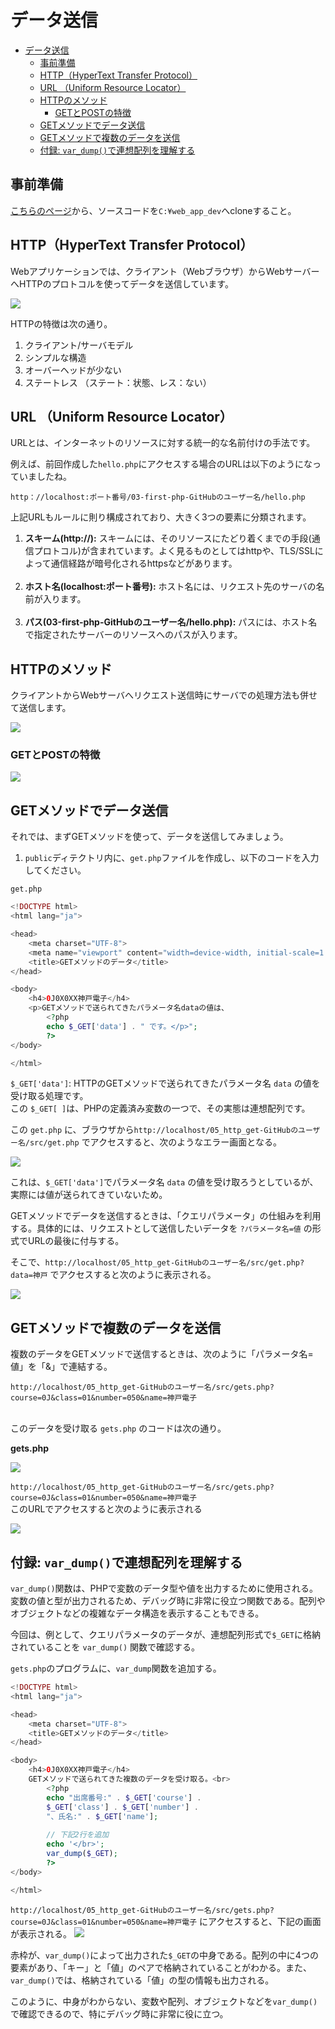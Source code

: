 ﻿# データ送信

- [データ送信](#データ送信)
  - [事前準備](#事前準備)
  - [HTTP（HyperText Transfer Protocol）](#httphypertext-transfer-protocol)
  - [URL （Uniform Resource Locator）](#url-uniform-resource-locator)
  - [HTTPのメソッド](#httpのメソッド)
    - [GETとPOSTの特徴](#getとpostの特徴)
  - [GETメソッドでデータ送信](#getメソッドでデータ送信)
  - [GETメソッドで複数のデータを送信](#getメソッドで複数のデータを送信)
  - [付録: `var_dump()`で連想配列を理解する](#付録-var_dumpで連想配列を理解する)

## 事前準備

[こちらのページ]()から、ソースコードを`C:¥web_app_dev`へcloneすること。

## HTTP（HyperText Transfer Protocol）

Webアプリケーションでは、クライアント（Webブラウザ）からWebサーバーへHTTPのプロトコルを使ってデータを送信しています。

![](./images/08.Web%E3%82%A2%E3%83%97%E3%83%AA%E3%82%B1%E3%83%BC%E3%82%B7%E3%83%A7%E3%83%B3%E3%81%AE%E9%80%B2%E5%8C%96.jpg)

HTTPの特徴は次の通り。

1. クライアント/サーバモデル
2. シンプルな構造
3. オーバーヘッドが少ない
4. ステートレス （ステート：状態、レス：ない）

## URL （Uniform Resource Locator）

URLとは、インターネットのリソースに対する統一的な名前付けの手法です。

例えば、前回作成した`hello.php`にアクセスする場合のURLは以下のようになっていましたね。

```text
http：//localhost:ポート番号/03-first-php-GitHubのユーザー名/hello.php
```

上記URLもルールに則り構成されており、大きく3つの要素に分類されます。

1. **スキーム(http://):** スキームには、そのリソースにたどり着くまでの手段(通信プロトコル)が含まれています。よく見るものとしてはhttpや、TLS/SSLによって通信経路が暗号化されるhttpsなどがあります。</br></br>
1. **ホスト名(localhost:ポート番号):** ホスト名には、リクエスト先のサーバの名前が入ります。</br></br>
1. **パス(03-first-php-GitHubのユーザー名/hello.php):** パスには、ホスト名で指定されたサーバーのリソースへのパスが入ります。

## HTTPのメソッド

クライアントからWebサーバへリクエスト送信時にサーバでの処理方法も併せて送信します。

![](./images/Aspose.Words.cf7819cc-80f9-4d0e-bf25-cc3f18f6faf3.005.jpeg)

### GETとPOSTの特徴

![](./images/Aspose.Words.cf7819cc-80f9-4d0e-bf25-cc3f18f6faf3.006.jpeg)

## GETメソッドでデータ送信

それでは、まずGETメソッドを使って、データを送信してみましょう。

1. `public`ディテクトリ内に、`get.php`ファイルを作成し、以下のコードを入力してください。

`get.php`

```php
<!DOCTYPE html>
<html lang="ja">

<head>
    <meta charset="UTF-8">
    <meta name="viewport" content="width=device-width, initial-scale=1.0">
    <title>GETメソッドのデータ</title>
</head>

<body>
    <h4>0J0X0XX神戸電子</h4>
    <p>GETメソッドで送られてきたパラメータ名dataの値は、
        <?php
        echo $_GET['data'] . " です。</p>";
        ?>
</body>

</html>
```

`$_GET['data']`: HTTPのGETメソッドで送られてきたパラメータ名 `data` の値を受け取る処理です。 </br>この `$_GET[ ]`は、PHPの定義済み変数の一つで、その実態は連想配列です。

この `get.php` に、ブラウザから`http://localhost/05_http_get-GitHubのユーザー名/src/get.php` でアクセスすると、次のようなエラー画面となる。

![](./images/get_error_display.jpg)

これは、`$_GET['data']`でパラメータ名 `data` の値を受け取ろうとしているが、実際には値が送られてきていないため。

GETメソッドでデータを送信するときは、「クエリパラメータ」の仕組みを利用する。具体的には、リクエストとして送信したいデータを `?パラメータ名=値` の形式でURLの最後に付与する。

そこで、`http://localhost/05_http_get-GitHubのユーザー名/src/get.php?data=神戸` でアクセスすると次のように表示される。

![](./images/get_display.jpg)

## GETメソッドで複数のデータを送信

複数のデータをGETメソッドで送信するときは、次のように「パラメータ名=値」を「&」で連結する。

`http://localhost/05_http_get-GitHubのユーザー名/src/gets.php?course=0J&class=01&number=050&name=神戸電子` </br></br>

このデータを受け取る `gets.php` のコードは次の通り。

**gets.php**

![](./images/gets_code.png)

<div style="page-break-before:always"></div>

`http://localhost/05_http_get-GitHubのユーザー名/src/gets.php?course=0J&class=01&number=050&name=神戸電子` </br>
このURLでアクセスすると次のように表示される

![](./images/gets_display.jpg)

## 付録: `var_dump()`で連想配列を理解する

`var_dump()`関数は、PHPで変数のデータ型や値を出力するために使用される。変数の値と型が出力されるため、デバッグ時に非常に役立つ関数である。配列やオブジェクトなどの複雑なデータ構造を表示することもできる。

今回は、例として、クエリパラメータのデータが、連想配列形式で`$_GET`に格納されていることを `var_dump()` 関数で確認する。

`gets.php`のプログラムに、`var_dump`関数を追加する。

```PHP
<!DOCTYPE html>
<html lang="ja">

<head>
    <meta charset="UTF-8">
    <title>GETメソッドのデータ</title>
</head>

<body>
    <h4>0J0X0XX神戸電子</h4>
    GETメソッドで送られてきた複数のデータを受け取る。<br>
        <?php
        echo "出席番号:" . $_GET['course'] . 
        $_GET['class'] . $_GET['number'] . 
        "、氏名:" . $_GET['name'];
        
        // 下記2行を追加
        echo '</br>';
        var_dump($_GET);
        ?>
</body>

</html>
```

`http://localhost/05_http_get-GitHubのユーザー名/src/gets.php?course=0J&class=01&number=050&name=神戸電子` にアクセスすると、下記の画面が表示される。
![](./images/var_dump.png)

赤枠が、`var_dump()`によって出力された`$_GET`の中身である。配列の中に4つの要素があり、「キー」と「値」のペアで格納されていることがわかる。また、`var_dump()`では、格納されている「値」の型の情報も出力される。

このように、中身がわからない、変数や配列、オブジェクトなどを`var_dump()`で確認できるので、特にデバッグ時に非常に役に立つ。

